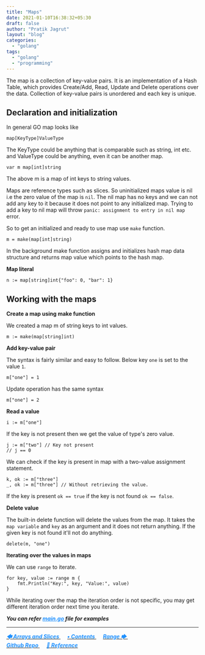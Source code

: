 ```yaml
---
title: "Maps"
date: 2021-01-10T16:38:32+05:30
draft: false
author: "Pratik Jagrut"
layout: "blog"
categories:
  - "golang"
tags:
  - "golang"
  - "programming"
---
```


The map is a collection of key-value pairs. It is an implementation of a Hash Table, which provides Create/Add, Read, Update and Delete operations over the data. Collection of key-value pairs is unordered and each key is unique. 


## Declaration and initialization

In general GO map looks like 

```
map[KeyType]ValueType
```
The KeyType could be anything that is comparable such as string, int etc. and ValueType could be anything, even it can be another map.

```
var m map[int]string
```
The above m is a map of int keys to string values.

Maps are reference types such as slices. So uninitialized maps value is nil i.e the zero value of the map is `nil`. The nil map has no keys and we can not add any key to it because it does not point to any initialized map. Trying to add a key to nil map will throw `panic: assignment to entry in nil map` error.

So to get an initialized and ready to use map use `make` function.

```
m = make(map[int]string)
```
In the background make function assigns and initializes hash map data structure and returns map value which points to the hash map.

**Map literal**

```
n := map[string]int{"foo": 0, "bar": 1}
```

## Working with the maps

**Create a map using make function**

We created a map m of string keys to int values.

```
m := make(map[string]int)
```

**Add key-value pair**

The syntax is fairly similar and easy to follow. Below key `one` is set to the value `1`.

```
m["one"] = 1
```

Update operation has the same syntax

```
m["one"] = 2
```

**Read a value**

```
i := m["one"]
```

If the key is not present then we get the value of type's zero value.

```
j := m["two"] // Key not present
// j == 0
```

We can check if the key is present in map with a two-value assignment statement.

```
k, ok := m["three"]
_, ok := m["three"] // Without retrieving the value.
```

If the key is present `ok == true` if the key is not found `ok == false`.

**Delete value**

The built-in delete function will delete the values from the map. It takes the `map variable` and `key` as an argument and it does not return anything. If the given key is not found it'll not do anything.

```
delete(m, "one")
```

**Iterating over the values in maps**

We can use `range` to iterate.

```
for key, value := range m {
    fmt.Println("Key:", key, "Value:", value)
}
```

While iterating over the map the iteration order is not specific, you may get different iteration order next time you iterate.

***You can refer <a href="https://github.com/pratikjagrut/go-tutorial/blob/master/08_map/main.go" style="color:DodgerBlue" target="_blank">main.go</a> file for examples***

<hr>

<a href="/blog/golang/array_slice">
  <b style="color:DodgerBlue">
    <i>🡄 Arrays and Slices</i>
  </b>
</a> &emsp;

<a href="/blog/golang/contents">
  <b style="color:DodgerBlue">
    <i>• Contents</i>
  </b>
</a>  &emsp;

<a href="/blog/golang/range">
    <b style="color:DodgerBlue">
        <i>Range 🡆</i>
    </b>
</a>  &emsp;

<br>

<a href="https://github.com/pratikjagrut/go-tutorial" target="_blank">
  <b style="color:DodgerBlue" class="fab fa-github">
    <i>Github Repo</i>
  </b>
</a>  &emsp;

<a href="https://github.com/pratikjagrut/go-tutorial/blob/master/REFERENCE.md" target="_blank">
  <b style="color:DodgerBlue">
    <i>&#128279; Reference</i>
  </b>
</a>